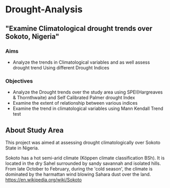 # Drought-Analysis

## "Examine Climatological drought trends over Sokoto, Nigeria"

### Aims 
- Analyze the trends in Climatological variables and as well assess drought trend Using different Drought Indices
### Objectives
- Analyze the Drought trends over the study area using SPEI(Hargreaves & Thornthwaite) and Self Calibrated Palmer drought Index
- Examine the extent of relationship between various indices
- Examine the trend in climatological variables using Mann Kendall Trend test

## About Study Area

This project was aimed at assessing drought climatologically over Sokoto State in Nigeria.

Sokoto has a hot semi-arid climate (Köppen climate classification BSh). It is located in the dry Sahel surrounded by sandy savannah and isolated hills. From late October to February, during the 'cold season', the climate is dominated by the harmattan wind blowing Sahara dust over the land. https://en.wikipedia.org/wiki/Sokoto
